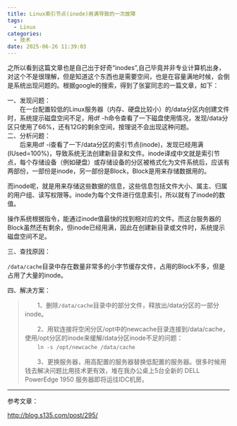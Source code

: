 ```yaml
---
title: Linux索引节点(inode)用满导致的一次故障
tags:
  - Linux
categories:
  - 技术
date: 2025-06-26 11:39:03
---
```


之所以看到这篇文章也是自己出于好奇“inodes”,自己毕竟并非专业计算机出身，对这个不是很理解，但是知道这个东西也是需要空间，也是在容量满地时候，会倒是系统出现问题的。根据google的搜索，得到了张宴同志的一篇文章，如下：

一、发现问题：  
　　在一台配置较低的Linux服务器（内存、硬盘比较小）的/data分区内创建文件时，系统提示磁盘空间不足，用df -h命令查看了一下磁盘使用情况，发现/data分区只使用了66%，还有12G的剩余空间，按理说不会出现这种问题。  
二、分析问题：  
　　后来用df -i查看了一下/data分区的索引节点(inode)，发现已经用满(IUsed=100%)，导致系统无法创建新目录和文件。inode译成中文就是索引节点，每个存储设备（例如硬盘）或存储设备的分区被格式化为文件系统后，应该有两部份，一部份是inode，另一部份是Block，Block是用来存储数据用的。

而inode呢，就是用来存储这些数据的信息，这些信息包括文件大小、属主、归属的用户组、读写权限等。inode为每个文件进行信息索引，所以就有了inode的数值。

操作系统根据指令，能通过inode值最快的找到相对应的文件。而这台服务器的Block虽然还有剩余，但inode已经用满，因此在创建新目录或文件时，系统提示磁盘空间不足。

三、查找原因：

`/data/cache`目录中存在数量非常多的小字节缓存文件，占用的Block不多，但是占用了大量的inode。

四、解决方案：

> 　　1、删除`/data/cache`目录中的部分文件，释放出/data分区的一部分inode。  
>   
> 　　2、用软连接将空闲分区/opt中的newcache目录连接到/data/cache，使用/opt分区的inode来缓解/data分区inode不足的问题：  
> 　　`ln -s /opt/newcache /data/cache`
>   
> 　　3、更换服务器，用高配置的服务器替换低配置的服务器。很多时候用钱去解决问题比用技术更有效，堆在我办公桌上5台全新的 DELL PowerEdge 1950 服务器即将运往IDC机房。

---

参考文章：

http://blog.s135.com/post/295/

